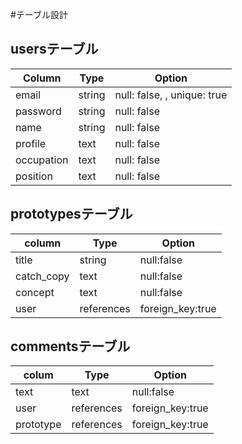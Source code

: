 #テーブル設計

## usersテーブル

| Column     | Type          | Option                      |
| ---------- | ------------- | --------------------------- |
| email      | string        | null: false, , unique: true |
| password   | string        | null: false                 |
| name       | string        | null: false                 |
| profile    | text          | null: false                 |
| occupation | text          | null: false                 |
| position   | text          | null: false                 |

## prototypesテーブル

| column     | Type          | Option
| ---------- | ------------- |---------------------
| title      | string        | null:false
| catch_copy | text          | null:false 
| concept    | text          | null:false
| user       | references    | foreign_key:true

## commentsテーブル

| colum      | Type          | Option
| ---------- | ------------- | ---------------------
| text       | text          | null:false
| user       | references    | foreign_key:true
| prototype  | references    | foreign_key:true
